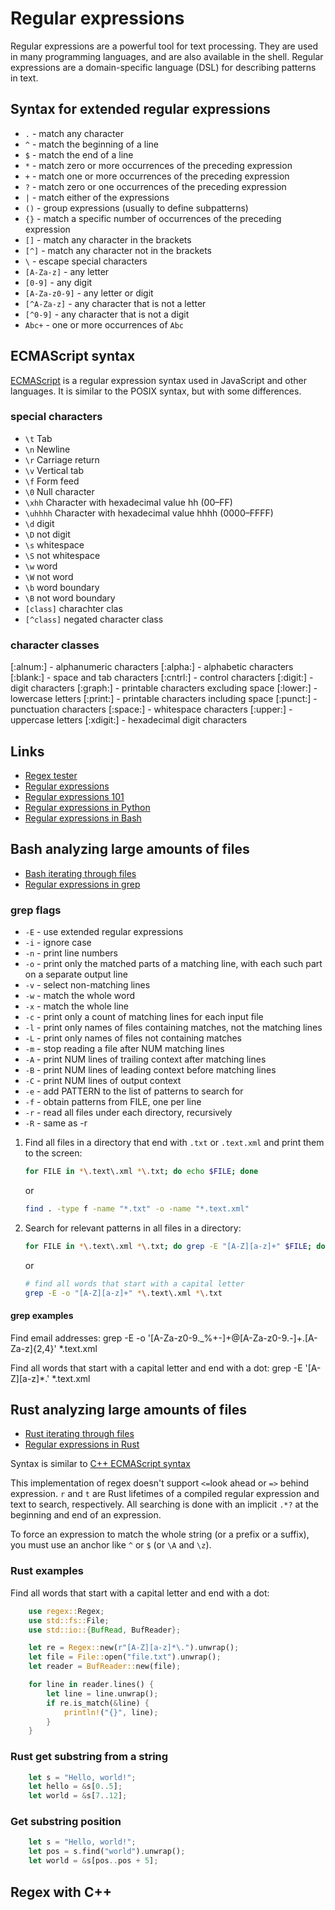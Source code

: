 # Regular expressions

Regular expressions are a powerful tool for text processing. They are used in many programming languages, and are also available in the shell. Regular expressions are a domain-specific language (DSL) for describing patterns in text.

## Syntax for extended regular expressions

- `.` - match any character
- `^` - match the beginning of a line
- `$` - match the end of a line
- `*` - match zero or more occurrences of the preceding expression
- `+` - match one or more occurrences of the preceding expression
- `?` - match zero or one occurrences of the preceding expression
- `|` - match either of the expressions
- `()` - group expressions (usually to define subpatterns)
- `{}` - match a specific number of occurrences of the preceding expression
- `[]` - match any character in the brackets
- `[^]` - match any character not in the brackets
- `\` - escape special characters
- `[A-Za-z]` - any letter
- `[0-9]` - any digit
- `[A-Za-z0-9]` - any letter or digit
- `[^A-Za-z]` - any character that is not a letter
- `[^0-9]` - any character that is not a digit   
- `Abc+` - one or more occurrences of `Abc`

## ECMAScript syntax

[ECMAScript](https://cplusplus.com/reference/regex/ECMAScript/) is a regular expression syntax used in JavaScript and other languages. It is similar to the POSIX syntax, but with some differences.

### special characters

- `\t` Tab
- `\n` Newline
- `\r` Carriage return
- `\v` Vertical tab
- `\f` Form feed
- `\0` Null character
- `\xhh` Character with hexadecimal value hh (00–FF)
- `\uhhhh` Character with hexadecimal value hhhh (0000–FFFF)
- `\d` digit
- `\D` not digit
- `\s` whitespace
- `\S` not whitespace
- `\w` word
- `\W` not word
- `\b` word boundary
- `\B` not word boundary
- `[class]` charachter clas 
- `[^class]` negated character class

### character classes

[:alnum:] - alphanumeric characters
[:alpha:] - alphabetic characters
[:blank:] - space and tab characters
[:cntrl:] - control characters
[:digit:] - digit characters
[:graph:] - printable characters excluding space
[:lower:] - lowercase letters
[:print:] - printable characters including space
[:punct:] - punctuation characters
[:space:] - whitespace characters
[:upper:] - uppercase letters
[:xdigit:] - hexadecimal digit characters
## Links

- [Regex tester](https://www.regextester.com/96872)
- [Regular expressions](https://en.wikipedia.org/wiki/Regular_expression)
- [Regular expressions 101](https://regex101.com/)
- [Regular expressions in Python](https://docs.python.org/3/library/re.html)
- [Regular expressions in Bash](https://tldp.org/LDP/abs/html/x17129.html)

## Bash analyzing large amounts of files

- [Bash iterating through files](https://www.digitalocean.com/community/tutorials/workflow-loop-through-files-in-a-directory)
- [Regular expressions in grep](https://www.cyberciti.biz/faq/grep-regular-expressions/)

### grep flags

- `-E` - use extended regular expressions
- `-i` - ignore case
- `-n` - print line numbers
- `-o` - print only the matched parts of a matching line, with each such part on a separate output line
- `-v` - select non-matching lines
- `-w` - match the whole word
- `-x` - match the whole line
- `-c` - print only a count of matching lines for each input file
- `-l` - print only names of files containing matches, not the matching lines
- `-L` - print only names of files not containing matches
- `-m` - stop reading a file after NUM matching lines
- `-A` - print NUM lines of trailing context after matching lines
- `-B` - print NUM lines of leading context before matching lines
- `-C` - print NUM lines of output context
- `-e` - add PATTERN to the list of patterns to search for
- `-f` - obtain patterns from FILE, one per line
- `-r` - read all files under each directory, recursively
- `-R` - same as -r

1. Find all files in a directory that end with `.txt` or `.text.xml` and print them to the screen:
    ```bash
    for FILE in *\.text\.xml *\.txt; do echo $FILE; done
    ```
    or
    ```bash
    find . -type f -name "*.txt" -o -name "*.text.xml"
    ```

2. Search for relevant patterns in all files in a directory:
    ```bash
    for FILE in *\.text\.xml *\.txt; do grep -E "[A-Z][a-z]+" $FILE; done
    ```
    or
    ```bash
    # find all words that start with a capital letter
    grep -E -o "[A-Z][a-z]+" *\.text\.xml *\.txt
    ```

#### grep examples

Find email addresses:
    grep -E -o '[A-Za-z0-9._%+-]+@[A-Za-z0-9.-]+\.[A-Za-z]{2,4}' *\.text\.xml

Find all words that start with a capital letter and end with a dot:
    grep -E '[A-Z][a-z]*\.' *\.text\.xml

## Rust analyzing large amounts of files

- [Rust iterating through files](https://doc.rust-lang.org/std/fs/fn.read_dir.html)
- [Regular expressions in Rust](https://docs.rs/regex/1.7.1/regex/struct.Regex.html)

Syntax is similar to [C++ ECMAScript syntax](https://cplusplus.com/reference/regex/ECMAScript/)

This implementation of regex doesn't support `<=`look ahead or `=>` behind expression. 
`r` and `t` are Rust lifetimes of a compiled regular expression and text to search, respectively.
All searching is done with an implicit `.*?` at the beginning and end of an expression. 

To force an expression to match the whole string (or a prefix or a suffix), you must use an anchor like `^` or `$` (or `\A` and `\z`).

### Rust examples

Find all words that start with a capital letter and end with a dot:
```rust
    use regex::Regex;
    use std::fs::File;
    use std::io::{BufRead, BufReader};

    let re = Regex::new(r"[A-Z][a-z]*\.").unwrap();
    let file = File::open("file.txt").unwrap();
    let reader = BufReader::new(file);

    for line in reader.lines() {
        let line = line.unwrap();
        if re.is_match(&line) {
            println!("{}", line);
        }
    }
```

### Rust get substring from a string

```rust
    let s = "Hello, world!";
    let hello = &s[0..5];
    let world = &s[7..12];
```

### Get substring position

```rust
    let s = "Hello, world!";
    let pos = s.find("world").unwrap();
    let world = &s[pos..pos + 5];
```
## Regex with C++

